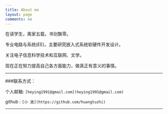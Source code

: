 ```yaml
---
title: About me
layout: page
comments: no
---
```


在读学生，离家五载，书剑飘零。

专业电路与系统(EE)，主要研究嵌入式系统软硬件开发设计。

关注电子信息科学技术和互联网、文学。

现在正在努力提高自己各方面能力，做真正有意义的事情。



----

###联系方式：        

个人邮箱: `[heying1991@gmail.com](heying1991@gmail.com)`

github  : `[小 逸](https://github.com/huangtuzhi) `       

----

